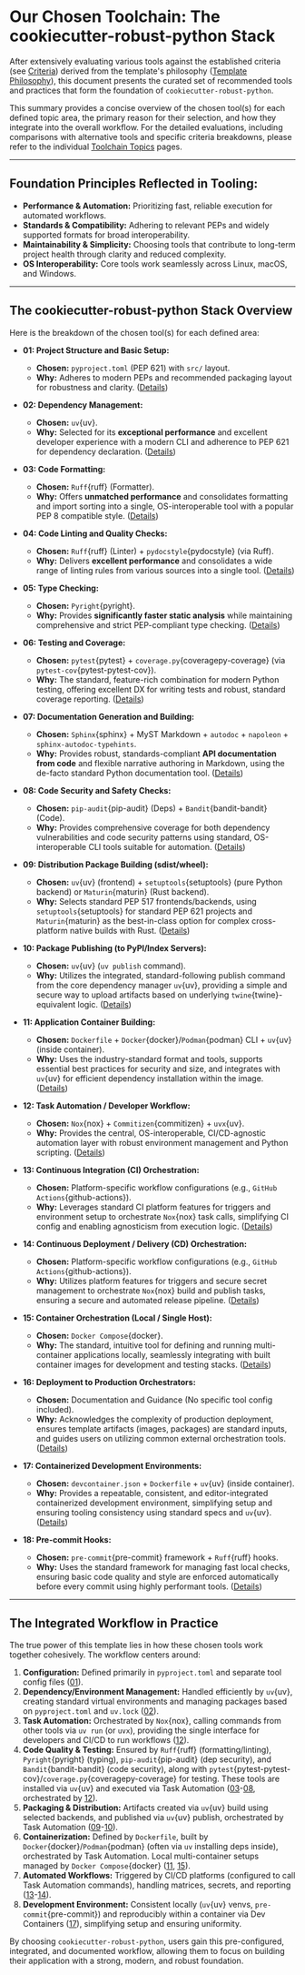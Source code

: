 # Our Chosen Toolchain: The cookiecutter-robust-python Stack

After extensively evaluating various tools against the established criteria (see [Criteria](criteria.md)) derived from the template's philosophy ([Template Philosophy](philosophy.md)), this document presents the curated set of recommended tools and practices that form the foundation of `cookiecutter-robust-python`.

This summary provides a concise overview of the chosen tool(s) for each defined topic area, the primary reason for their selection, and how they integrate into the overall workflow. For the detailed evaluations, including comparisons with alternative tools and specific criteria breakdowns, please refer to the individual [Toolchain Topics](topics/index.md) pages.

---

## Foundation Principles Reflected in Tooling:

- **Performance & Automation:** Prioritizing fast, reliable execution for automated workflows.
- **Standards & Compatibility:** Adhering to relevant PEPs and widely supported formats for broad interoperability.
- **Maintainability & Simplicity:** Choosing tools that contribute to long-term project health through clarity and reduced complexity.
- **OS Interoperability:** Core tools work seamlessly across Linux, macOS, and Windows.

---

## The cookiecutter-robust-python Stack Overview

Here is the breakdown of the chosen tool(s) for each defined area:

- **01: Project Structure and Basic Setup:**

  - **Chosen:** `pyproject.toml` (PEP 621) with `src/` layout.
  - **Why:** Adheres to modern PEPs and recommended packaging layout for robustness and clarity. ([Details](topics/01_project-structure.md))

- **02: Dependency Management:**

  - **Chosen:** `uv`{uv}.
  - **Why:** Selected for its **exceptional performance** and excellent developer experience with a modern CLI and adherence to PEP 621 for dependency declaration. ([Details](topics/02_dependency-management.md))

- **03: Code Formatting:**

  - **Chosen:** `Ruff`{ruff} (Formatter).
  - **Why:** Offers **unmatched performance** and consolidates formatting and import sorting into a single, OS-interoperable tool with a popular PEP 8 compatible style. ([Details](topics/03_code-formatting.md))

- **04: Code Linting and Quality Checks:**

  - **Chosen:** `Ruff`{ruff} (Linter) + `pydocstyle`{pydocstyle} (via Ruff).
  - **Why:** Delivers **excellent performance** and consolidates a wide range of linting rules from various sources into a single tool. ([Details](topics/04_code-linting.md))

- **05: Type Checking:**

  - **Chosen:** `Pyright`{pyright}.
  - **Why:** Provides **significantly faster static analysis** while maintaining comprehensive and strict PEP-compliant type checking. ([Details](topics/05_type-checking.md))

- **06: Testing and Coverage:**

  - **Chosen:** `pytest`{pytest} + `coverage.py`{coveragepy-coverage} (via `pytest-cov`{pytest-pytest-cov}).
  - **Why:** The standard, feature-rich combination for modern Python testing, offering excellent DX for writing tests and robust, standard coverage reporting. ([Details](topics/06_testing-coverage.md))

- **07: Documentation Generation and Building:**

  - **Chosen:** `Sphinx`{sphinx} + MyST Markdown + `autodoc` + `napoleon` + `sphinx-autodoc-typehints`.
  - **Why:** Provides robust, standards-compliant **API documentation from code** and flexible narrative authoring in Markdown, using the de-facto standard Python documentation tool. ([Details](topics/07_documentation.md))

- **08: Code Security and Safety Checks:**

  - **Chosen:** `pip-audit`{pip-audit} (Deps) + `Bandit`{bandit-bandit} (Code).
  - **Why:** Provides comprehensive coverage for both dependency vulnerabilities and code security patterns using standard, OS-interoperable CLI tools suitable for automation. ([Details](topics/08_security-checks.md))

- **09: Distribution Package Building (sdist/wheel):**

  - **Chosen:** `uv`{uv} (frontend) + `setuptools`{setuptools} (pure Python backend) or `Maturin`{maturin} (Rust backend).
  - **Why:** Selects standard PEP 517 frontends/backends, using `setuptools`{setuptools} for standard PEP 621 projects and `Maturin`{maturin} as the best-in-class option for complex cross-platform native builds with Rust. ([Details](topics/09_packaging-build.md))

- **10: Package Publishing (to PyPI/Index Servers):**

  - **Chosen:** `uv`{uv} (`uv publish` command).
  - **Why:** Utilizes the integrated, standard-following publish command from the core dependency manager `uv`{uv}, providing a simple and secure way to upload artifacts based on underlying `twine`{twine}-equivalent logic. ([Details](topics/10_packaging-publish.md))

- **11: Application Container Building:**

  - **Chosen:** `Dockerfile` + `Docker`{docker}/`Podman`{podman} CLI + `uv`{uv} (inside container).
  - **Why:** Uses the industry-standard format and tools, supports essential best practices for security and size, and integrates with `uv`{uv} for efficient dependency installation within the image. ([Details](topics/11_container-build.md))

- **12: Task Automation / Developer Workflow:**

  - **Chosen:** `Nox`{nox} + `Commitizen`{commitizen} + `uvx`{uv}.
  - **Why:** Provides the central, OS-interoperable, CI/CD-agnostic automation layer with robust environment management and Python scripting. ([Details](topics/12_task-automation.md))

- **13: Continuous Integration (CI) Orchestration:**

  - **Chosen:** Platform-specific workflow configurations (e.g., `GitHub Actions`{github-actions}).
  - **Why:** Leverages standard CI platform features for triggers and environment setup to orchestrate `Nox`{nox} task calls, simplifying CI config and enabling agnosticism from execution logic. ([Details](topics/13_ci-orchestration.md))

- **14: Continuous Deployment / Delivery (CD) Orchestration:**

  - **Chosen:** Platform-specific workflow configurations (e.g., `GitHub Actions`{github-actions}).
  - **Why:** Utilizes platform features for triggers and secure secret management to orchestrate `Nox`{nox} build and publish tasks, ensuring a secure and automated release pipeline. ([Details](topics/14_cd-orchestration.md))

- **15: Container Orchestration (Local / Single Host):**

  - **Chosen:** `Docker Compose`{docker}.
  - **Why:** The standard, intuitive tool for defining and running multi-container applications locally, seamlessly integrating with built container images for development and testing stacks. ([Details](topics/15_compose-local.md))

- **16: Deployment to Production Orchestrators:**

  - **Chosen:** Documentation and Guidance (No specific tool config included).
  - **Why:** Acknowledges the complexity of production deployment, ensures template artifacts (images, packages) are standard inputs, and guides users on utilizing common external orchestration tools. ([Details](topics/16_prod-deploy-guidance.md))

- **17: Containerized Development Environments:**

  - **Chosen:** `devcontainer.json` + `Dockerfile` + `uv`{uv} (inside container).
  - **Why:** Provides a repeatable, consistent, and editor-integrated containerized development environment, simplifying setup and ensuring tooling consistency using standard specs and `uv`{uv}. ([Details](topics/17_dev-containers.md))

- **18: Pre-commit Hooks:**
  - **Chosen:** `pre-commit`{pre-commit} framework + `Ruff`{ruff} hooks.
  - **Why:** Uses the standard framework for managing fast local checks, ensuring basic code quality and style are enforced automatically before every commit using highly performant tools. ([Details](topics/18_pre-commit-hooks.md))

---

## The Integrated Workflow in Practice

The true power of this template lies in how these chosen tools work together cohesively. The workflow centers around:

1.  **Configuration:** Defined primarily in `pyproject.toml` and separate tool config files ([01](topics/01_project-structure.md)).
2.  **Dependency/Environment Management:** Handled efficiently by `uv`{uv}, creating standard virtual environments and managing packages based on `pyproject.toml` and `uv.lock` ([02](topics/02_dependency-management.md)).
3.  **Task Automation:** Orchestrated by `Nox`{nox}, calling commands from other tools via `uv run` (or `uvx`), providing the single interface for developers and CI/CD to run workflows ([12](topics/12_task-automation.md)).
4.  **Code Quality & Testing:** Ensured by `Ruff`{ruff} (formatting/linting), `Pyright`{pyright} (typing), `pip-audit`{pip-audit} (dep security), and `Bandit`{bandit-bandit} (code security), along with `pytest`{pytest-pytest-cov}/`coverage.py`{coveragepy-coverage} for testing. These tools are installed via `uv`{uv} and executed via Task Automation ([03](topics/03_code-formatting.md)-[08](topics/08_security-checks.md), orchestrated by [12](topics/12_task-automation.md)).
5.  **Packaging & Distribution:** Artifacts created via `uv`{uv} build using selected backends, and published via `uv`{uv} publish, orchestrated by Task Automation ([09](topics/09_packaging-build.md)-[10](topics/10_packaging-publish.md)).
6.  **Containerization:** Defined by `Dockerfile`, built by `Docker`{docker}/`Podman`{podman} (often via `uv` installing deps inside), orchestrated by Task Automation. Local multi-container setups managed by `Docker Compose`{docker} ([11](topics/11_container-build.md), [15](topics/15_compose-local.md)).
7.  **Automated Workflows:** Triggered by CI/CD platforms (configured to call Task Automation commands), handling matrices, secrets, and reporting ([13](topics/13_ci-orchestration.md)-[14](topics/14_cd-orchestration.md)).
8.  **Development Environment:** Consistent locally (`uv`{uv} venvs, `pre-commit`{pre-commit}) and reproducibly within a container via Dev Containers ([17](topics/17_dev-containers.md)), simplifying setup and ensuring uniformity.

By choosing `cookiecutter-robust-python`, users gain this pre-configured, integrated, and documented workflow, allowing them to focus on building their application with a strong, modern, and robust foundation.
